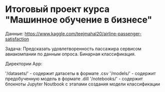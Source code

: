 # Итоговый проект курса "Машинное обучение в бизнесе"

Данные: https://www.kaggle.com/teejmahal20/airline-passenger-satisfaction

Задача: Предсказать удовлетворенность пассажира сервисом авиакомпании по данным опроса. Бинарная классификация.

Директории App:

'/datasets/' - содержит датасеты в формате .csv
'/models/' - содержит предобученную модель в формате .dill
'/notebooks/' - содержит блокноты Jupyter Noutbook с этапами создания модели классификации
